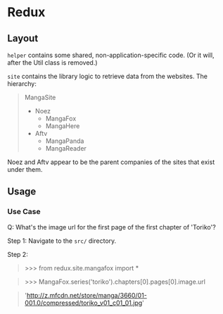 # Redux

## Layout
`helper` contains some shared, non-application-specific code.  (Or it will, after the Util class
is removed.)

`site` contains the library logic to retrieve data from the websites.  The hierarchy:

> MangaSite
>
>   - Noez
>     - MangaFox
>     - MangaHere
>   - Aftv
>     - MangaPanda
>     - MangaReader

Noez and Aftv appear to be the parent companies of the sites that exist under them.

## Usage

### Use Case
Q: What's the image url for the first page of the first chapter of 'Toriko'?

Step 1:  Navigate to the `src/` directory.

Step 2:

> \>\>\> from redux.site.mangafox import *

> \>\>\> MangaFox.series('toriko').chapters[0].pages[0].image.url

> 'http://z.mfcdn.net/store/manga/3660/01-001.0/compressed/toriko_v01_c01_01.jpg'


